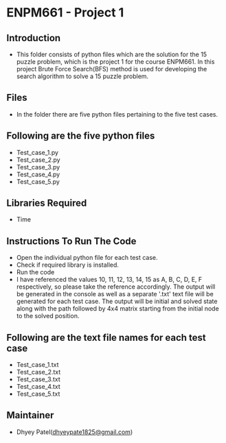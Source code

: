# ENPM661 - Project 1

## Introduction
* This folder consists of python files which are the solution for the 15 puzzle problem, which is the project 1 for the course ENPM661. In this project Brute Force Search(BFS) method is used for developing the search algorithm to solve a 15 puzzle problem.

## Files
* In the folder there are five python files pertaining to the five test cases.

## Following are the five python files
* Test_case_1.py
* Test_case_2.py
* Test_case_3.py
* Test_case_4.py
* Test_case_5.py

## Libraries Required
* Time

## Instructions To Run The Code
* Open the individual python file for each test case.
* Check if required library is installed.
* Run the code
* I have referenced the values 10, 11, 12, 13, 14, 15 as A, B, C, D, E, F respectively, so please take the reference accordingly. The output will be generated in the console as well as a separate '.txt' text file will be generated for each test case. The output will be initial and solved state along with the path followed by 4x4 matrix starting from the initial node to the solved position.

## Following are the text file names for each test case
* Test_case_1.txt
* Test_case_2.txt
* Test_case_3.txt
* Test_case_4.txt
* Test_case_5.txt

## Maintainer
* Dhyey Patel(dhyeypate1825@gmail.com)
